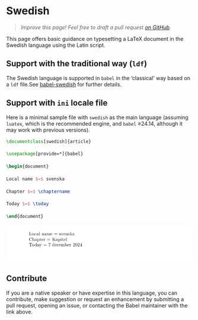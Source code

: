 # Swedish

<blockquote>
  <p><em>Improve this page! Feel free to draft a pull request <a href="https://github.com/latex3/babel/tree/docs/docs">on GitHub</a>.</em></p>
</blockquote>

This page offers basic guidance on typesetting a LaTeX document in the
Swedish language using the Latin script.

## Support with the traditional way (`ldf`)

The Swedish language is supported in `babel` in the ‘classical’ way
based on a `ldf` file.See [babel-swedish](https://ctan.org/pkg/babel-swedish) for further details.

## Support with `ini` locale file

Here is a minimal sample file with `swedish` as the main language
(assuming `luatex`, which is the recommended engine, and `babel` ≥24.14,
although it may work with previous versions).

```tex
\documentclass[swedish]{article}

\usepackage[provide=*]{babel}

\begin{document}

Local name $=$ svenska

Chapter $=$ \chaptername

Today $=$ \today

\end{document}
```

![](../media/locale-swedish.png)

## Contribute

If you are a native speaker or have expertise in this language, you can
contribute, make suggestion or request an enhancement by submitting a
pull request, opening an issue, or contacting the Babel maintainer with
the link above.